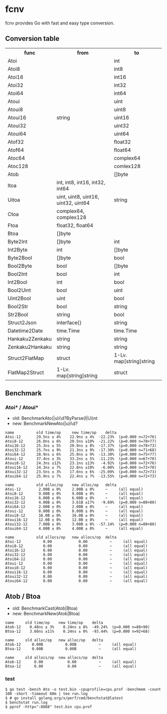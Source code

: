 # fcnv

fcnv provides Go with fast and easy type conversion.

## Conversion table
<table>
<tr><th>func</th><th>from</th><th>to</th></tr>
<tr><td>Atoi</td><td rowspan="15">string</td><td>int</td></tr>
<tr><td>Atoi8</td><td>int8</td></tr>
<tr><td>Atoi16</td><td>int16</td></tr>
<tr><td>Atoi32</td><td>int32</td></tr>
<tr><td>Atoi64</td><td>int64</td></tr>
<tr><td>Atoui</td><td>uint</td></tr>
<tr><td>Atoui8</td><td>uint8</td></tr>
<tr><td>Atoui16</td><td>uint16</td></tr>
<tr><td>Atoui32</td><td>uint32</td></tr>
<tr><td>Atoui64</td><td>uint64</td></tr>
<tr><td>Atof32</td><td>float32</td></tr>
<tr><td>Atof64</td><td>float64</td></tr>
<tr><td>Atoc64</td><td>complex64</td></tr>
<tr><td>Atoc128</td><td>comlex128</td></tr>
<tr><td>Atob</td><td>[]byte</td></tr>
<tr><td>Itoa</td><td>int, int8, int16, int32, int64</td><td rowspan="3">string</td></tr>
<tr><td>Uitoa</td><td>uint, uint8, uint16, uint32, uint64</td></tr>
<tr><td>Ctoa</td><td>complex64, complex128</td></tr>
<tr><td>Ftoa</td><td>float32, float64</td></tr>
<tr><td>Btoa</td><td>[]byte</td></tr>
<tr><td>Byte2Int</td><td>[]byte</td><td>int</td></tr>
<tr><td>Int2Byte</td><td>int</td><td>[]byte</td></tr>
<tr><td>Byte2Bool</td><td>[]byte</td><td>bool</td></tr>
<tr><td>Bool2Byte</td><td>bool</td><td>[]byte</td></tr>
<tr><td>Bool2Int</td><td>bool</td><td>int</td></tr>
<tr><td>Int2Bool</td><td>int</td><td>bool</td></tr>
<tr><td>Bool2Uint</td><td>bool</td><td>uint</td></tr>
<tr><td>Uint2Bool</td><td>uint</td><td>bool</td></tr>
<tr><td>Bool2Str</td><td>bool</td><td>string</td></tr>
<tr><td>Str2Bool</td><td>string</td><td>bool</td></tr>
<tr><td>Struct2Json</td><td>interface{}</td><td>string</td></tr>
<tr><td>Datetime2Date</td><td>time.Time</td><td>time.Time</td></tr>
<tr><td>Hankaku2Zenkaku</td><td>string</td><td>string</td></tr>
<tr><td>Zenkaku2Hankaku</td><td>string</td><td>string</td></tr>
<tr><td>Struct2FlatMap</td><td>struct</td><td>1-Lv. map[string]string</td></tr>
<tr><td>FlatMap2Struct</td><td>1-Lv. map[string]string</td><td>struct</td></tr>
</table>

## Benchmark
### Atoi* / Atoui*
* old: BenchmarkAto(|u)i\d?ByParse(I|Ui)nt
* new: BenchmarkNewAto(|u)i\d?

```
name          old time/op     new time/op    delta
Atoi-12       29.5ns ± 4%    22.9ns ± 4%  -22.23%  (p=0.000 n=72+76)
Atoi8-12      26.0ns ± 6%    20.5ns ±10%  -21.22%  (p=0.000 n=78+77)
Atoi16-12     25.3ns ± 5%    20.9ns ± 8%  -17.37%  (p=0.000 n=78+73)
Atoi32-12     25.7ns ± 9%    21.3ns ± 9%  -17.30%  (p=0.000 n=71+68)
Atoi64-12     28.9ns ± 6%    25.0ns ± 9%  -13.30%  (p=0.000 n=75+77)
Atoui-12      37.4ns ± 3%    33.2ns ± 5%  -11.23%  (p=0.000 n=67+70)
Atoui8-12     24.3ns ±12%    23.1ns ±13%   -4.92%  (p=0.000 n=72+76)
Atoui16-12    24.3ns ± 7%    22.8ns ±10%   -6.00%  (p=0.000 n=72+70)
Atoui32-12    23.5ns ± 3%    17.6ns ± 6%  -25.09%  (p=0.000 n=72+73)
Atoui64-12    25.9ns ± 7%    22.4ns ± 7%  -13.55%  (p=0.000 n=72+73)

name          old alloc/op    new alloc/op   delta
Atoi-12        2.00B ± 0%     2.00B ± 0%     ~     (all equal)
Atoi8-12       9.00B ± 0%     9.00B ± 0%     ~     (all equal)
Atoi16-12      6.00B ± 0%     6.00B ± 0%     ~     (all equal)
Atoi32-12      4.00B ± 0%     3.61B ±17%   -9.69%  (p=0.000 n=80+80)
Atoi64-12      2.00B ± 0%     2.00B ± 0%     ~     (all equal)
Atoui-12       8.00B ± 0%     8.00B ± 0%     ~     (all equal)
Atoui8-12      16.0B ± 0%     16.0B ± 0%     ~     (all equal)
Atoui16-12     12.0B ± 0%     12.0B ± 0%     ~     (all equal)
Atoui32-12     7.00B ± 0%     3.00B ± 0%  -57.14%  (p=0.000 n=80+80)
Atoui64-12     4.00B ± 0%     4.00B ± 0%     ~     (all equal)

name          old allocs/op   new allocs/op  delta
Atoi-12          0.00            0.00          ~     (all equal)
Atoi8-12         0.00            0.00          ~     (all equal)
Atoi16-12        0.00            0.00          ~     (all equal)
Atoi32-12        0.00            0.00          ~     (all equal)
Atoi64-12        0.00            0.00          ~     (all equal)
Atoui-12         0.00            0.00          ~     (all equal)
Atoui8-12        0.00            0.00          ~     (all equal)
Atoui16-12       0.00            0.00          ~     (all equal)
Atoui32-12       0.00            0.00          ~     (all equal)
Atoui64-12       0.00            0.00          ~     (all equal)
```

## Atob / Btoa
* old: BenchmarkCast(Atob|Btoa)
* new: BenchmarkNew(Atob|Btoa)

```
name     old time/op    new time/op    delta
Atob-12    0.48ns ± 3%    0.24ns ± 8%  -49.24%  (p=0.000 n=88+90)
Btoa-12    3.66ns ±11%    0.24ns ± 0%  -93.44%  (p=0.000 n=92+68)

name     old alloc/op   new alloc/op   delta
Atob-12     0.00B          0.00B          ~     (all equal)
Btoa-12     0.00B          0.00B          ~     (all equal)

name     old allocs/op  new allocs/op  delta
Atob-12      0.00           0.00          ~     (all equal)
Btoa-12      0.00           0.00          ~     (all equal)
```

### test
```
$ go test -bench Ato -o test.bin -cpuprofile=cpu.prof -benchmem -count 100 -short -timeout 60m | tee run.log
$ # go install golang.org/x/perf/cmd/benchstat@latest
$ benchstat run.log
$ pprof -http=":8888" test.bin cpu.prof
```
